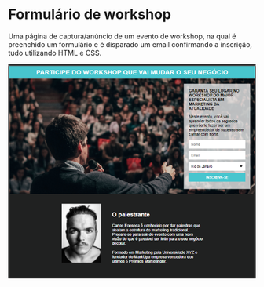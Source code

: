 # Formulário de workshop

Uma página de captura/anúncio de um evento de workshop,
na qual é preenchido um formulário e é disparado um email
confirmando a inscrição, tudo utilizando HTML e CSS.

<img align="center" alt="Victor-Js" width="1000" src=https://github.com/victorddantas/FomularioWorkshop/blob/main/images/screen.png>
